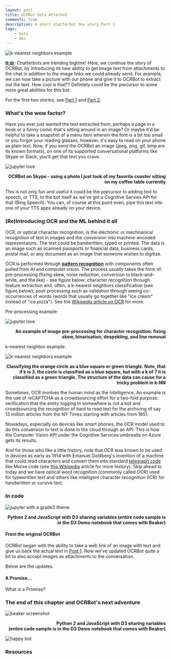 ```yaml
---
layout: post
title: OCRBot Gets Attached
comments: true
description: A short chatterbot dev story Part 3
tags:
    - bots
    - dev
---
```


![k-nearest neighbors example](../resources/images/bot_part3/knn_mharris.jpg)


[**tl;dr**](https://en.wikipedia.org/wiki/TL;DR):  Chatterbots are trending bigtime!  Here, we continue the story of OCRBot, by introducing its new ability to get image text from attachments to the chat in addition to the image links we could already send.  For example, we can now take a picture with our phone and give it to OCRBot to extract out the text.  How cool is that??  Defintely could be the precursor to some more great abilities for this bot.

For the first two stories, see [Part 1](c) and [Part 2](https://michhar.github.io/posts/ocrbot-makes-a-connection).

### What's the wow factor?

Have you ever just wanted the text extracted from, perhaps a page in a book or a funny comic that's sitting around in an image?  Or maybe it'd be helpful to take a snapshot of a menu item wherein the font is a bit too small or you forgot your reading glasses, however, it's easy to read on your phone as plain text. Now, if you send the OCRBot an image (jpeg, png, gif, bmp are its known formats), on one of its supported conversational platforms like Skype or Slack, you'll get that text you crave.

![jupyter love](../resources/images/bot_part3/ocrbot_skype.jpg)
<p align="right"><b>OCRBot on Skype - using a photo I just took of my favorite coaster sitting on my coffee table currently</b></p>

This is not only fun and useful it could be the precursor to adding text to speech, or TTS, to the bot itself as we've got a Cognitive Servies API for that (Bing Speech).  You can, of course at this point even, pipe this text into one of your TTS apps already on your device.


### (Re)Introducing OCR and the ML behind it all

OCR, or optical character recognition, is the electronic or mechnanical recognition of text in images and the conversion into machine-encoded representaions.  The text could be handwritten, typed or printed.  The data is an image such as scanned passports or financial data, business cards, postal mail, or any document as an image that someone wishes to digitize.

OCR is performed through **[pattern recognition](https://en.wikipedia.org/wiki/Pattern_recognition)** with components often pulled from AI and computer vision.  The process usually takes the form of:  pre-processing (fixing skew, noise reduction, conversion to black-and-white, and the like) - see figure below; character recognition through feature extraction and, often, a k-nearest neighbors classification (see figure below); post-processing such as validation through seeing co-occurrences of words (words that usually go together like "ice cream" instead of "ice pizza").  See the [Wikipedia article on OCR](https://en.wikipedia.org/wiki/Optical_character_recognition) for more.

Pre-processing example:

![jupyter love](../resources/images/bot_part3/pre_process.jpg)
<p align="right"><b>An example of image pre-processing for character recognition:  fixing skew, binarisation, despekling, and line removal</b></p>

k-nearest neighbor example:


![k-nearest neighbors example](../resources/images/bot_part3/knn_mharris.jpg)
<p align="right"><b>Classifying the orange circle as a blue square or green triangle.  Note, that if k is 3, the circle is classified as a blue square, but with a k of 7 it is classified as a green triangle.  The structure of the data can cause for a tricky problem in k-NN</b></p>

Sometimes, OCR involves the human mind as the intelligence.  An example is the use of reCAPTCHA as a crowdsourcing effort for a two-fold purpose:  verification that the entity logging in somewhere is not a bot and crowdsourcing the recognition of hard to read text for the archiving of say 13 million articles from the NY Times starting with articles from 1851.

Nowadays, especially on devices like smart phones, the OCR model used to do this conversion to text is done in the cloud through an API.  This is how the Computer Vision API under the Cognitive Services umbrealla on Azure gets its results.

And for those who like a little history, note that OCR was known to be used in devices as early as 1914 with Emanuel Goldberg's invention of a machine that could read characters and convert them into standard [telegraph code](https://en.wikipedia.org/wiki/Telegraph_code) like Morse code (see [this Wikipedia](https://en.wikipedia.org/wiki/Optical_character_recognition) article for more history).  Skip ahead to today and we have optical word recognition (commonly called OCR) used for typewritten text and others like intelligent character recognition (ICR) for handwritten or cursive text.

### In code 

![jupyter with a grade3 theme](../resources/images/)
<p align="right"><b>Python 2 and JavaScript with D3 sharing variables (entire code sample is in the D3 Demo notebook that comes with Beaker)</b></p>


#### From the original OCRBot

OCRBot began with the ability to take a web link of an image with text and give us back the actual text in [Post 1](https://michhar.github.io/posts/how-to-bot-on-mac).  Now we've updated OCRBot quite a bit to also accept images as attachments to the conversation.

Below are the updates.

#### A Promise...

What is a Promise?


### The end of this chapter and OCRBot's next adventure

![beaker screenshot](../resources/images/)
**<p align="right">Python 2 and JavaScript with D3 sharing variables<br>(entire code sample is in the D3 Demo notebook that comes with Beaker)</p>**



![happy bot](../resources/images/bot_part3/ocrbot_attached.jpg)

### Resources



